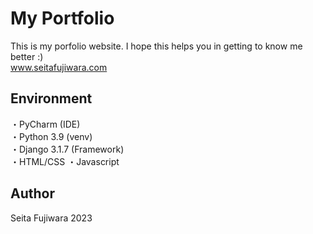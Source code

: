 # My Portfolio
This is my porfolio website. I hope this helps you in getting to know me better :) <br>
www.seitafujiwara.com

## Environment
・PyCharm (IDE)<br> 
・Python 3.9 (venv) <br>
・Django 3.1.7 (Framework)<br>
・HTML/CSS
・Javascript

## Author
Seita Fujiwara 2023
